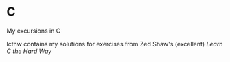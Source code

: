 # C
My excursions in C

lcthw contains my solutions for exercises from Zed Shaw's (excellent) _Learn C the Hard Way_
